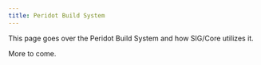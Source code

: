```yaml
---
title: Peridot Build System
---
```


This page goes over the Peridot Build System and how SIG/Core utilizes it.

More to come.
